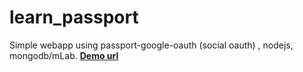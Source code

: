 # learn_passport
Simple webapp using passport-google-oauth (social oauth) , nodejs, mongodb/mLab. **[Demo url](https://rocky-dawn-50635.herokuapp.com/)**
